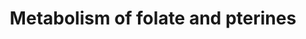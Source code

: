 ---
annotations:
- type: Pathway Ontology
  value: folate metabolic pathway
authors:
- ReactomeTeam
- Mkutmon
description: Folates are essential cofactors that provide one-carbon moieties in various
  states of reduction for biosynthetic reactions. Processes annotated here include
  transport reactions by which folates are taken up by cells and moved intracellularly,
  folate conjugation with glutamate (required for folate retention within a cell),
  and some of the key reactions in the generation of reduced folates and one-carbon
  derivatives of folate.  View original pathway at [http://www.reactome.org/PathwayBrowser/#DIAGRAM=196757
  Reactome].
last-edited: 2021-01-25
organisms:
- Homo sapiens
redirect_from:
- /index.php/Pathway:WP3806
- /instance/WP3806
schema-jsonld:
- '@context': https://schema.org/
  '@id': https://wikipathways.github.io/pathways/WP3806.html
  '@type': Dataset
  creator:
    '@type': Organization
    name: WikiPathways
  description: Folates are essential cofactors that provide one-carbon moieties in
    various states of reduction for biosynthetic reactions. Processes annotated here
    include transport reactions by which folates are taken up by cells and moved intracellularly,
    folate conjugation with glutamate (required for folate retention within a cell),
    and some of the key reactions in the generation of reduced folates and one-carbon
    derivatives of folate.  View original pathway at [http://www.reactome.org/PathwayBrowser/#DIAGRAM=196757
    Reactome].
  keywords:
  - L-Ser
  - Gly
  - ATP
  - SHMT1 tetramer
  - ADH1L2 tetramer
  - NAD+
  - SLC25A32
  - CO2
  - FOLA
  - ALDH1L1 tetramer
  - 'FOLR2 '
  - 'PXLP-SHMT1 '
  - THFPG
  - DHFR
  - L-Glu
  - 'MTHFD1 '
  - FPGS-2
  - 5-formyl-THFPG
  - 'DHFRL1 '
  - 5-methyl-THF
  - 2xMTHFR
  - 10-formyl-THF
  - FOLR2
  - NADP+
  - 5-methyl-THFPG
  - 'MTHFD2 '
  - 'ALDH1L1 '
  - DHF
  - 5,10-methylene-THF
  - 'MTHFR '
  - 10-formyl-THFPG
  - H2O
  - 'MTHFD2L '
  - 'DHFR '
  - 'ALDH1L2 '
  - MTHFD2, D2L
  - SLC19A1
  - NADH
  - 5,10-methylene-THFPG
  - HCOOH
  - 'PXLP-K280-SHMT2 '
  - PXLP-K280-SHMT2
  - Pi
  - NADPH
  - H+
  - 5,10-methenyl-THF
  - 2xMTHFD1
  - FOLR2:FOLA
  - FPGS-1
  - 'MTHFD1L '
  - ADP
  - SLC46A1
  - MTHFS
  - MTHFD1L dimer
  - THF
  - 5,10-methenyl-THFPG
  - 'FOLA '
  - tetramer
  license: CC0
  name: Metabolism of folate and pterines
seo: CreativeWork
title: Metabolism of folate and pterines
wpid: WP3806
---